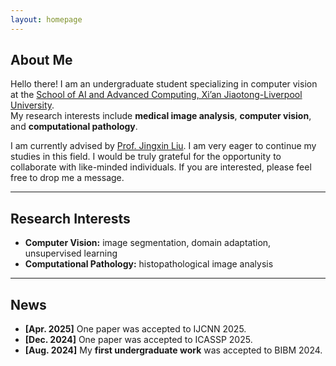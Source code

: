 ```yaml
---
layout: homepage
---
```


## About Me

Hello there! I am an undergraduate student specializing in computer vision at the [School of AI and Advanced Computing, Xi’an Jiaotong-Liverpool University](https://www.xjtlu.edu.cn/en/).  
My research interests include **medical image analysis**, **computer vision**, and **computational pathology**.

I am currently advised by [Prof. Jingxin Liu](https://scholar.google.com/citations?user=C0X90VsAAAAJ&hl=en). I am very eager to continue my studies in this field. I would be truly grateful for the opportunity to collaborate with like-minded individuals. If you are interested, please feel free to drop me a message.

---

## Research Interests

 

- **Computer Vision:** image segmentation, domain adaptation, unsupervised learning  
- **Computational Pathology:** histopathological image analysis 


---

## News

- **[Apr. 2025]** One paper was accepted to IJCNN 2025.
- **[Dec. 2024]** One paper was accepted to ICASSP 2025.
- **[Aug. 2024]** My **first undergraduate work** was accepted to BIBM 2024.
